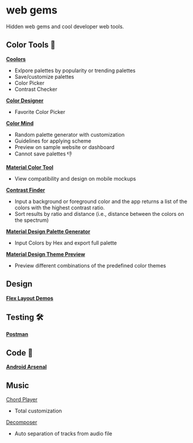 # web gems

Hidden web gems and cool developer web tools.



## Color Tools 🎨

[**Coolors**](https://coolors.co/)  
- Exlpore palettes by popularity or trending palettes
- Save/customize palettes
- Color Picker
- Contrast Checker

[**Color Designer**](https://colordesigner.io/)  
- Favorite Color Picker

[**Color Mind**](http://colormind.io/)  
- Random palette generator with customization
- Guidelines for applying scheme
- Preview on sample website or dashboard
- Cannot save palettes 👎

[**Material Color Tool**](https://material.io/resources/color/#!/?view.left=0&view.right=0)  
- View compatibility and design on mobile mockups

[**Contrast Finder**](app.contrast-finder.org)
- Input a background or foreground color and the app returns a list of the colors with the highest contrast ratio.
- Sort results by ratio and distance (i.e., distance between the colors on the spectrum)

[**Material Design Palette Generator**](http://mcg.mbitson.com/)
- Input Colors by Hex and export full palette  

[**Material Design Theme Preview**](https://www.materialpalette.com/)
- Preview different combinations of the predefined color themes  


## Design 

[**Flex Layout Demos**](https://tburleson-layouts-demos.firebaseapp.com/#/docs)

## Testing 🛠️

[**Postman**](https://postman.co/home)

## Code 🎅

[**Android Arsenal**](https://android-arsenal.com/)


## Music

[Chord Player](https://www.onemotion.com/chord-player/)
- Total customization

[Decomposer](https://studio.moises.ai/)
- Auto separation of tracks from audio file
